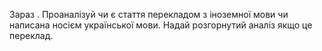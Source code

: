 Зараз <date>. Проаналізуй чи є стаття перекладом з іноземної мови чи написана носієм української мови. Надай розгорнутий аналіз якщо це переклад. 
